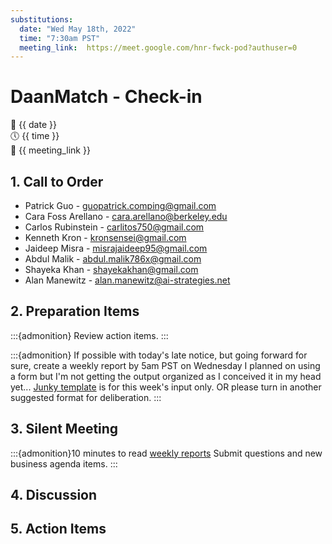 ```yaml
---
substitutions:
  date: "Wed May 18th, 2022"
  time: "7:30am PST"
  meeting_link:  https://meet.google.com/hnr-fwck-pod?authuser=0
---
```


# DaanMatch - Check-in

📅 {{ date }} <br>
🕔 {{ time }} <br>
🔗 {{ meeting_link }} <br>

## 1. Call to Order

- Patrick Guo - guopatrick.comping@gmail.com
- Cara Foss Arellano - cara.arellano@berkeley.edu
- Carlos Rubinstein - carlitos750@gmail.com
- Kenneth Kron - kronsensei@gmail.com
- Jaideep Misra - misrajaideep95@gmail.com
- Abdul Malik - abdul.malik786x@gmail.com
- Shayeka Khan - shayekakhan@gmail.com 
- Alan Manewitz - alan.manewitz@ai-strategies.net

## 2. Preparation Items 

:::{admonition} Review action items.
:::

:::{admonition} If possible with today's late notice, but going forward for sure, create a weekly report by 5am PST on Wednesday
I planned on using a form but I'm not getting the output organized as I conceived it in my head yet... 
[Junky template](https://docs.google.com/document/d/1gn1HJyPQqNFKsJeipBwW4WNdOWRMZmYA7XcTPyCqYgw/edit?usp=drivesdk) is for this week's input only. OR please turn in another suggested format for deliberation.
:::

## 3. Silent Meeting

:::{admonition}10 minutes to read [weekly reports](https://docs.google.com/document/d/1IQ0O6qmMQplO9gmGWjffxfN55r9RJa2DT2-1I3BGgv4/edit?usp=sharing)
Submit questions and new business agenda items.
:::

## 4. Discussion

## 5. Action Items